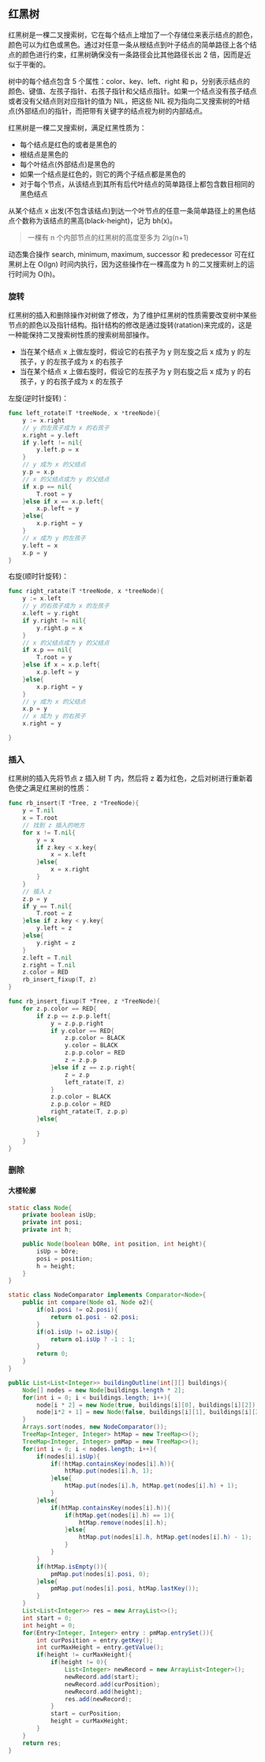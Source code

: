 ## 红黑树
红黑树是一棵二叉搜索树，它在每个结点上增加了一个存储位来表示结点的颜色，颜色可以为红色或黑色。通过对任意一条从根结点到叶子结点的简单路径上各个结点的颜色进行约束，红黑树确保没有一条路径会比其他路径长出 2 倍，因而是近似于平衡的。

树中的每个结点包含 5 个属性：color、key、left、right 和 p，分别表示结点的颜色、键值、左孩子指针、右孩子指针和父结点指针。如果一个结点没有孩子结点或者没有父结点则对应指针的值为 NIL，把这些 NIL 视为指向二叉搜索树的叶结点(外部结点)的指针，而把带有关键字的结点视为树的内部结点。

红黑树是一棵二叉搜索树，满足红黑性质为：
- 每个结点是红色的或者是黑色的
- 根结点是黑色的
- 每个叶结点(外部结点)是黑色的
- 如果一个结点是红色的，则它的两个子结点都是黑色的
- 对于每个节点，从该结点到其所有后代叶结点的简单路径上都包含数目相同的黑色结点

从某个结点 x 出发(不包含该结点)到达一个叶节点的任意一条简单路径上的黑色结点个数称为该结点的黑高(black-height)，记为 bh(x)。

> 一棵有 n 个内部节点的红黑树的高度至多为 2lg(n+1)

动态集合操作 search, minimum, maximum, successor 和 predecessor 可在红黑树上在 O(lgn) 时间内执行，因为这些操作在一棵高度为 h 的二叉搜索树上的运行时间为 O(h)。

### 旋转
红黑树的插入和删除操作对树做了修改，为了维护红黑树的性质需要改变树中某些节点的颜色以及指针结构。指针结构的修改是通过旋转(ratation)来完成的，这是一种能保持二叉搜索树性质的搜索树局部操作。
- 当在某个结点 x 上做左旋时，假设它的右孩子为 y 则左旋之后 x 成为 y 的左孩子，y 的左孩子成为 x 的右孩子
- 当在某个结点 x 上做右旋时，假设它的左孩子为 y 则右旋之后 x 成为 y 的右孩子，y 的右孩子成为 x 的左孩子

左旋(逆时针旋转)：
```go
func left_rotate(T *treeNode, x *treeNode){
    y := x.right
    // y 的左孩子成为 x 的右孩子
    x.right = y.left
    if y.left != nil{
        y.left.p = x
    }
    // y 成为 x 的父结点
    y.p = x.p
    // x 的父结点成为 y 的父结点
    if x.p == nil{
        T.root = y
    }else if x == x.p.left{
        x.p.left = y
    }else{
        x.p.right = y
    }
    // x 成为 y 的左孩子
    y.left = x
    x.p = y
}
```

右旋(顺时针旋转)：
```go
func right_ratate(T *treeNode, x *treeNode){
    y := x.left
    // y 的右孩子成为 x 的左孩子
    x.left = y.right
    if y.right != nil{
        y.right.p = x
    }
    // x 的父结点成为 y 的父结点
    if x.p == nil{
        T.root = y
    }else if x = x.p.left{
        x.p.left = y
    }else{
        x.p.right = y
    }
    // y 成为 x 的父结点
    x.p = y
    // x 成为 y 的右孩子
    x.right = y

}
```
### 插入
红黑树的插入先将节点 z 插入树 T 内，然后将 z 着为红色，之后对树进行重新着色使之满足红黑树的性质：
```go
func rb_insert(T *Tree, z *TreeNode){
    y = T.nil
    x = T.root
    // 找到 z 插入的地方
    for x != T.nil{
        y = x
        if z.key < x.key{
            x = x.left
        }else{
            x = x.right
        }
    }
    // 插入 z
    z.p = y
    if y == T.nil{
        T.root = z
    }else if z.key < y.key{
        y.left = z
    }else{
        y.right = z
    }
    z.left = T.nil
    z.right = T.nil
    z.color = RED
    rb_insert_fixup(T, z)
}

func rb_insert_fixup(T *Tree, z *TreeNode){
    for z.p.color == RED{
        if z.p == z.p.p.left{
            y = z.p.p.right
            if y.color == RED{
                z.p.color = BLACK
                y.color = BLACK
                z.p.p.color = RED
                z = z.p.p
            }else if z == z.p.right{
                z = z.p
                left_ratate(T, z)
            }
            z.p.color = BLACK
            z.p.p.color = RED
            right_ratate(T, z.p.p)
        }else{
            
        }
    }
}
```
### 删除


#### 大楼轮廓
```java
static class Node{
    private boolean isUp;
    private int posi;
    private int h;

    public Node(boolean bORe, int position, int height){
        isUp = bOre;
        posi = position;
        h = height;
    }
}

static class NodeComparator implements Comparator<Node>{
    public int compare(Node o1, Node o2){
        if(o1.posi != o2.posi){
            return o1.posi - o2.posi;
        }
        if(o1.isUp != o2.isUp){
            return o1.isUp ? -1 : 1;
        }
        return 0;
    }
}

public List<List<Integer>> buildingOutline(int[][] buildings){
    Node[] nodes = new Node[buildings.length * 2];
    for(int i = 0; i < buildings.length; i++){
        node[i * 2] = new Node(true, buildings[i][0], buildings[i][2]);
        node[i*2 + 1] = new Node(false, buildings[i][1], buildings[i][2])
    }
    Arrays.sort(nodes, new NodeComparator());
    TreeMap<Integer, Integer> htMap = new TreeMap<>();
    TreeMap<Integer, Integer> pmMap = new TreeMap<>();
    for(int i = 0; i < nodes.length; i++){
        if(nodes[i].isUp){
            if(!htMap.containsKey(nodes[i].h)){
                htMap.put(nodes[i].h, 1);
            }else{
                htMap.put(nodes[i].h, htMap.get(nodes[i].h) + 1);
            }
        }else{
            if(htMap.containsKey(nodes[i].h)){
                if(htMap.get(nodes[i].h) == 1){
                    htMap.remove(nodes[i].h);
                }else{
                    htMap.put(nodes[i].h, htMap.get(nodes[i].h) - 1);
                }
            }
        }
        if(htMap.isEmpty()){
            pmMap.put(nodes[i].posi, 0);
        }else{
            pmMap.put(nodes[i].posi, htMap.lastKey());
        }
    }
    List<List<Integer>> res = new ArrayList<>();
    int start = 0;
    int height = 0;
    for(Entry<Integer, Integer> entry : pmMap.entrySet()){
        int curPosition = entry.getKey();
        int curMaxHeight = entry.getValue();
        if(height != curMaxHeight){
            if(height != 0){
                List<Integer> newRecord = new ArrayList<Integer>();
                newRecord.add(start);
                newRecord.add(curPosition);
                newRecord.add(height);
                res.add(newRecord);
            }
            start = curPosition;
            height = curMaxHeight;
        }
    }
    return res;
}
```
